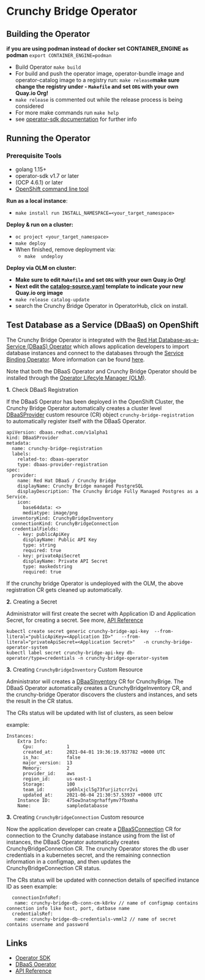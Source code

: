 # Crunchy Bridge Operator

## Building the Operator
**if you are using podman instead of docker set CONTAINER_ENGINE as podman** `export CONTAINER_ENGINE=podman`
- Build Operator `make build`
- For build and push the operator image, operator-bundle image and operator-catalog image to a registry run:  `make release`**make sure change the registry under -  `Makefile` and set `ORG` with your own Quay.io Org!**
- `make release` is commented out while the release process is being considered
- For more make commands run `make help`
- see [operator-sdk documentation](https://sdk.operatorframework.io/docs/building-operators/golang/tutorial/) for further info

## Running the Operator

### Prerequisite Tools

* golang 1.15+
* operator-sdk v1.7 or later
* (OCP 4.6.1) or later 
* [OpenShift command line tool](https://developers.redhat.com/openshift/command-line-tools)

**Run as a local instance**:

- `make install run INSTALL_NAMESPACE=<your_target_namespace> `

**Deploy & run on a cluster:**
- `oc project <your_target_namespace>`
- `make deploy`
- When finished, remove deployment via:
    - `make  undeploy`

**Deploy via OLM on cluster:**
- **Make sure to edit `Makefile` and set `ORG` with your own Quay.io Org!**
- **Next edit the [catalog-source.yaml](config/samples/catalog-source.yaml) template to indicate your new Quay.io org image**  
- `make release catalog-update`
- search the Crunchy Bridge Operator in OperatorHub, click on install.

## Test Database as a Service (DBaaS) on OpenShift  

The Crunchy Bridge Operator is integrated with the [Red Hat Database-as-a-Service (DBaaS) Operator](https://github.com/RHEcosystemAppEng/dbaas-operator) which allows application developers to import database instances and connect to the databases through the [Service Binding Operator](https://github.com/redhat-developer/service-binding-operator). More information can be found [here](https://github.com/RHEcosystemAppEng/dbaas-operator#readme).

Note that both the DBaaS Operator and Crunchy Bridge Operator should be installed through the [Operator Lifecyle Manager (OLM)](https://github.com/operator-framework/operator-lifecycle-manager).


**1.** Check DBaaS Registration

If the DBaaS Operator has been deployed in the OpenShift Cluster, the Crunchy Bridge Operator automatically creates a cluster level [DBaaSProvider](https://github.com/RHEcosystemAppEng/dbaas-operator/blob/main/config/crd/bases/dbaas.redhat.com_dbaasproviders.yaml) custom resource (CR) object `crunchy-bridge-registration` to automatically register itself with the DBaaS Operator.

```
apiVersion: dbaas.redhat.com/v1alpha1
kind: DBaaSProvider
metadata:
  name: crunchy-bridge-registration
  labels:
    related-to: dbaas-operator
    type: dbaas-provider-registration
spec:
  provider:
    name: Red Hat DBaaS / Crunchy Bridge
    displayName: Crunchy Bridge managed PostgreSQL
    displayDescription: The Crunchy Bridge Fully Managed Postgres as a Service.
    icon:
      base64data: <>
      mediatype: image/png
  inventoryKind: CrunchyBridgeInventory
  connectionKind: CrunchyBridgeConnection
  credentialFields:
    - key: publicApiKey
      displayName: Public API Key
      type: string
      required: true
    - key: privateApiSecret
      displayName: Private API Secret
      type: maskedstring
      required: true
```
If the crunchy bridge Operator is undeployed with the OLM, the above registration CR gets cleaned up automatically.

**2.** Creating a Secret 

Administrator will first create the secret with Application ID and Application Secret, for creating a secret. See more, [API Reference](https://docs.crunchybridge.com/api/getting_started)

```
kubectl create secret generic crunchy-bridge-api-key  --from-literal="publicApiKey=<Application ID>"   --from-literal="privateApiSecret=<Application Secret>"   -n crunchy-bridge-operator-system
kubectl label secret crunchy-bridge-api-key db-operator/type=credentials -n crunchy-bridge-operator-system
```
**3.** Creating  `CrunchyBridgeInventory` Custom Resource

Administrator will creates a [DBaaSInventory](https://github.com/RHEcosystemAppEng/dbaas-operator/blob/main/config/crd/bases/dbaas.redhat.com_dbaasinventories.yaml) CR for CrunchyBrige. 
The DBaaS Operator automatically creates a CrunchyBridgeInventory CR, and the crunchy-bridge Operator discovers the clusters and  instances, and sets the result in the CR status.

The CRs status will be updated with list of clusters, as seen below

example: 
```
Instances:
    Extra Info:
      Cpu:            1
      created_at:     2021-04-01 19:36:19.937782 +0000 UTC
      is_ha:          false
      major_version:  13
      Memory:         2
      provider_id:    aws
      region_id:      us-east-1
      Storage:        100
      team_id:        vp6hlxjcl5g73furjiztcrr2vi
      updated_at:     2021-06-04 21:30:57.53937 +0000 UTC
    Instance ID:      475ow3natngrhaffymv7fbxmha
    Name:             sampledatabasse

```
**3.** Creating `CrunchyBridgeConnection` Custom resource

Now the application developer can create a [DBaaSConnection](https://github.com/RHEcosystemAppEng/dbaas-operator/blob/main/config/crd/bases/dbaas.redhat.com_dbaasconnections.yaml) CR
for connection to the Crunchy database instance using from the list of instances, the DBaaS Operator automatically creates CrunchyBridgeConnection 
CR. The crunchy Operator stores the db user credentials in a kubernetes secret, and the remaining connection information in a configmap, and then updates the CrunchyBridgeConnection CR status.

The CRs status will be updated with connection details of specified instance ID as seen example:
```
  connectionInfoRef:
   name: crunchy-bridge-db-conn-cm-k8rkv // name of configmap contains connection info like host, port, datbase name
  credentialsRef:
   name: crunchy-bridge-db-credentials-vmml2 // name of secret contains username and password
```
## Links

* [Operator SDK](https://github.com/operator-framework/operator-sdk)
* [DBaaS Operator](https://github.com/RHEcosystemAppEng/dbaas-operator)
* [API Reference](https://docs.crunchybridge.com/api/getting_started)